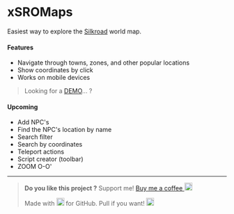 # xSROMaps
Easiest way to explore the [Silkroad](http://www.joymax.com/silkroad/) world map.

#### Features
- Navigate through towns, zones, and other popular locations
- Show coordinates by click 
- Works on mobile devices

> Looking for a [DEMO](http://JellyBitz.github.io/xSROMap)... ?

#### Upcoming
- Add NPC's
- Find the NPC's location by name
- Search filter
- Search by coordinates
- Teleport actions
- Script creator (toolbar)
- ZOOM O-O'

------------
> **Do you like this project ?**
> Support me! [Buy me a coffee <img src="https://twemoji.maxcdn.com/2/72x72/2615.png" width="18" height="18">](https://www.buymeacoffee.com/JellyBitz "Coffee <3")
>
> Made with <img title="Yes, love!" src="https://twemoji.maxcdn.com/2/72x72/1f499.png" width="18" height="18"> for GitHub. Pull if you want! <img title="I'm JellyBitz" src="https://twemoji.maxcdn.com/2/72x72/1f575.png" width="18" height="18">